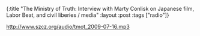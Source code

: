 {:title "The Ministry of Truth: Interview with Marty Conlisk on Japanese film, Labor Beat, and civil liberies / media"
:layout :post
:tags  ["radio"]}

<http://www.szcz.org/audio/tmot_2009-07-16.mp3>

